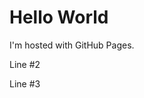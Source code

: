 <!DOCTYPE html>
<html>
    <head>
        <meta charset="UTF-8">
    </head>
<body>
<h1>Hello World</h1>
<p>I'm hosted with GitHub Pages.</p>
    <p>Line #2</p>
    <p>Line #3</p>

</body>
</html>
